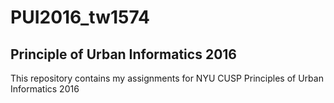 # PUI2016_tw1574
## Principle of Urban Informatics 2016

This repository contains my assignments for NYU CUSP Principles of Urban Informatics 2016
